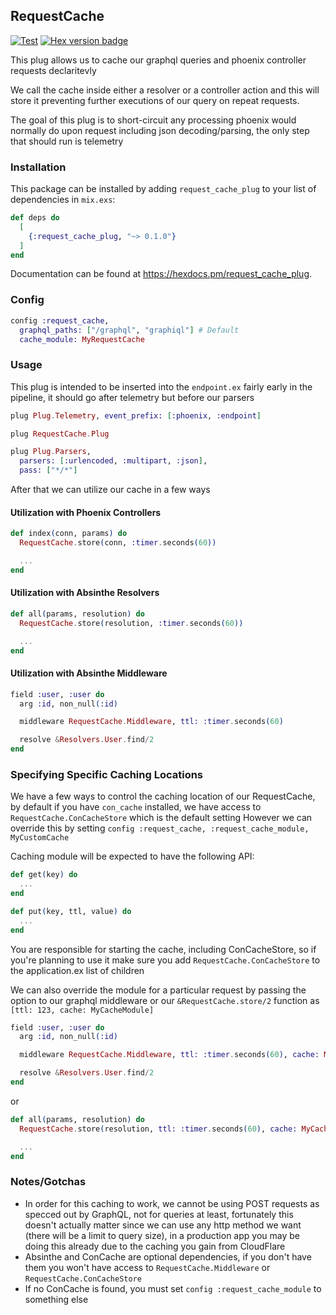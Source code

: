 ## RequestCache

[![Test](https://github.com/MikaAK/request_cache_plug/actions/workflows/test-actions.yml/badge.svg)](https://github.com/MikaAK/request_cache_plug/actions/workflows/test-actions.yml)
[![Hex version badge](https://img.shields.io/hexpm/v/request_cache_plug.svg)](https://hex.pm/packages/request_cache_plug)

This plug allows us to cache our graphql queries and phoenix controller requests declaritevly

We call the cache inside either a resolver or a controller action and this will store it preventing further
executions of our query on repeat requests.

The goal of this plug is to short-circuit any processing phoenix would
normally do upon request including json decoding/parsing, the only step that should run is telemetry

### Installation

This  package can be installed by adding `request_cache_plug` to your list of dependencies in `mix.exs`:

```elixir
def deps do
  [
    {:request_cache_plug, "~> 0.1.0"}
  ]
end
```

Documentation can be found at <https://hexdocs.pm/request_cache_plug>.

### Config
```elixir
config :request_cache,
  graphql_paths: ["/graphql", "graphiql"] # Default
  cache_module: MyRequestCache
```

### Usage
This plug is intended to be inserted into the `endpoint.ex` fairly early in the pipeline,
it should go after telemetry but before our parsers

```elixir
plug Plug.Telemetry, event_prefix: [:phoenix, :endpoint]

plug RequestCache.Plug

plug Plug.Parsers,
  parsers: [:urlencoded, :multipart, :json],
  pass: ["*/*"]
```

After that we can utilize our cache in a few ways

#### Utilization with Phoenix Controllers
```elixir
def index(conn, params) do
  RequestCache.store(conn, :timer.seconds(60))

  ...
end
```

#### Utilization with Absinthe Resolvers
```elixir
def all(params, resolution) do
  RequestCache.store(resolution, :timer.seconds(60))

  ...
end
```

#### Utilization with Absinthe Middleware
```elixir
field :user, :user do
  arg :id, non_null(:id)

  middleware RequestCache.Middleware, ttl: :timer.seconds(60)

  resolve &Resolvers.User.find/2
end
```

### Specifying Specific Caching Locations
We have a few ways to control the caching location of our RequestCache, by default if you have `con_cache` installed,
we have access to `RequestCache.ConCacheStore` which is the default setting
However we can override this by setting `config :request_cache, :request_cache_module, MyCustomCache`

Caching module will be expected to have the following API:
```elixir
def get(key) do
  ...
end

def put(key, ttl, value) do
  ...
end
```

You are responsible for starting the cache, including ConCacheStore, so if you're planning to use it make sure
you add `RequestCache.ConCacheStore` to the application.ex list of children

We can also override the module for a particular request by passing the option to our graphql middleware or
our `&RequestCache.store/2` function as `[ttl: 123, cache: MyCacheModule]`

```elixir
field :user, :user do
  arg :id, non_null(:id)

  middleware RequestCache.Middleware, ttl: :timer.seconds(60), cache: MyCacheModule

  resolve &Resolvers.User.find/2
end
```

or

```elixir
def all(params, resolution) do
  RequestCache.store(resolution, ttl: :timer.seconds(60), cache: MyCacheModule)

  ...
end
```

### Notes/Gotchas
- In order for this caching to work, we cannot be using POST requests as specced out by GraphQL, not for queries at least, fortunately this doesn't actually matter since we can use any http method we want (there will be a limit to query size), in a production app you may be doing this already due to the caching you gain from CloudFlare
- Absinthe and ConCache are optional dependencies, if you don't have them you won't have access to `RequestCache.Middleware` or `RequestCache.ConCacheStore`
- If no ConCache is found, you must set `config :request_cache_module` to something else
